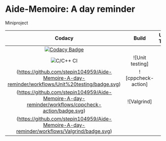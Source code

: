 # Aide-Memoire: A day reminder


Miniproject 


|Codacy|Build|Unit Test|cppcheck|Valgrind|
|:--:|:--:|:--:|:--:|:--:|
[![Codacy Badge](https://api.codacy.com/project/badge/Grade/b9e4db3d8e9d4b948dd888393b9948de)](https://app.codacy.com/gh/stepin104959/Aide-Memoire-A-day-reminder?utm_source=github.com&utm_medium=referral&utm_content=stepin104959/Aide-Memoire-A-day-reminder&utm_campaign=Badge_Grade)|
|![C/C++ CI](https://github.com/stepin104959/Aide-Memoire-A-day-reminder/workflows/C/C++%20CI/badge.svg)|![Unit testing]
(https://github.com/stepin104959/Aide-Memoire-A-day-reminder/workflows/Unit%20testing/badge.svg)|![cppcheck-action]
(https://github.com/stepin104959/Aide-Memoire-A-day-reminder/workflows/cppcheck-action/badge.svg)|![Valgrind]
(https://github.com/stepin104959/Aide-Memoire-A-day-reminder/workflows/Valgrind/badge.svg)|


